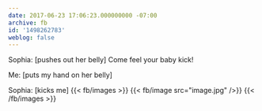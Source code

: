 ```yaml
---
date: 2017-06-23 17:06:23.000000000 -07:00
archive: fb
id: '1498262783'
weblog: false
---
```


Sophia: [pushes out her belly] Come feel your baby kick!

Me: [puts my hand on her belly]

Sophia: [kicks me]
{{< fb/images >}}
{{< fb/image src="image.jpg" />}}
{{< /fb/images >}}
